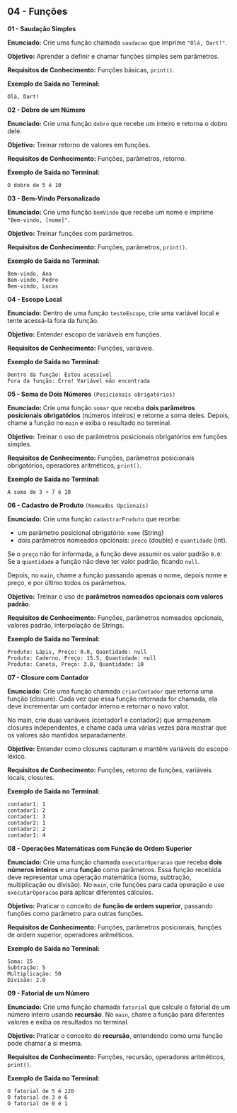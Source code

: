 ## **04 - Funções**

**01 - Saudação Simples**

**Enunciado:** Crie uma função chamada `saudacao` que imprime `"Olá, Dart!"`.

**Objetivo:** Aprender a definir e chamar funções simples sem parâmetros.

**Requisitos de Conhecimento:** Funções básicas, `print()`.

**Exemplo de Saída no Terminal:**

```
Olá, Dart!
```

**02 - Dobro de um Número**

**Enunciado:** Crie uma função `dobro` que recebe um inteiro e retorna o dobro dele.

**Objetivo:** Treinar retorno de valores em funções.

**Requisitos de Conhecimento:** Funções, parâmetros, retorno.

**Exemplo de Saída no Terminal:**

```
O dobro de 5 é 10
```

**03 - Bem-Vindo Personalizado**

**Enunciado:** Crie uma função `bemVindo` que recebe um nome e imprime `"Bem-vindo, [nome]"`.

**Objetivo:** Treinar funções com parâmetros.

**Requisitos de Conhecimento:** Funções, parâmetros, `print()`.

**Exemplo de Saída no Terminal:**

```
Bem-vindo, Ana
Bem-vindo, Pedro
Bem-vindo, Lucas
```

**04 - Escopo Local**

**Enunciado:** Dentro de uma função `testeEscopo`, crie uma variável local e tente acessá-la fora da função.

**Objetivo:** Entender escopo de variáveis em funções.

**Requisitos de Conhecimento:** Funções, variáveis.

**Exemplo de Saída no Terminal:**

```
Dentro da função: Estou acessível
Fora da função: Erro! Variável não encontrada
```

**05 - Soma de Dois Números** `(Posicionais obrigatórios)`

**Enunciado:** Crie uma função `somar` que receba **dois parâmetros posicionais obrigatórios** (números inteiros) e retorne a soma deles. Depois, chame a função no `main` e exiba o resultado no terminal.

**Objetivo:** Treinar o uso de parâmetros posicionais obrigatórios em funções simples.

**Requisitos de Conhecimento:** Funções, parâmetros posicionais obrigatórios, operadores aritméticos, `print()`.

**Exemplo de Saída no Terminal:**

```
A soma de 3 + 7 é 10
```

**06 - Cadastro de Produto** `(Nomeados Opcionais)`

**Enunciado:**
Crie uma função `cadastrarProduto` que receba:

* um parâmetro posicional obrigatório: `nome` (String)
* dois parâmetros nomeados opcionais: `preco` (double) e `quantidade` (int).

Se o `preço` não for informada, a função deve assumir os valor padrão `0.0`:
Se a `quantidade` a função não deve ter valor padrão, ficando `null`.

Depois, no `main`, chame a função passando apenas o nome, depois nome e preço, e por último todos os parâmetros.

**Objetivo:**
Treinar o uso de **parâmetros nomeados opcionais com valores padrão**.

**Requisitos de Conhecimento:**
Funções, parâmetros nomeados opcionais, valores padrão, interpolação de Strings.

**Exemplo de Saída no Terminal:**

```
Produto: Lápis, Preço: 0.0, Quantidade: null
Produto: Caderno, Preço: 15.5, Quantidade: null
Produto: Caneta, Preço: 3.0, Quantidade: 10
```


**07 - Closure com Contador**

**Enunciado:**
Crie uma função chamada `criarContador` que retorna uma função (closure).
Cada vez que essa função retornada for chamada, ela deve incrementar um contador interno e retornar o novo valor.

No main, crie duas variáveis (contador1 e contador2) que armazenam closures independentes, e chame cada uma várias vezes para mostrar que os valores são mantidos separadamente.

**Objetivo:**
Entender como closures capturam e mantêm variáveis do escopo léxico.

**Requisitos de Conhecimento:**
Funções, retorno de funções, variáveis locais, closures.

**Exemplo de Saída no Terminal:**

```
contador1: 1
contador1: 2
contador1: 3
contador2: 1
contador2: 2
contador1: 4
```


**08 - Operações Matemáticas com Função de Ordem Superior**

**Enunciado:**
Crie uma função chamada `executarOperacao` que receba **dois números inteiros** e uma **função** como parâmetros.
Essa função recebida deve representar uma operação matemática (soma, subtração, multiplicação ou divisão).
No `main`, crie funções para cada operação e use `executarOperacao` para aplicar diferentes cálculos.

**Objetivo:**
Praticar o conceito de **função de ordem superior**, passando funções como parâmetro para outras funções.

**Requisitos de Conhecimento:**
Funções, parâmetros posicionais, funções de ordem superior, operadores aritméticos.

**Exemplo de Saída no Terminal:**

```
Soma: 15
Subtração: 5
Multiplicação: 50
Divisão: 2.0
```


**09 - Fatorial de um Número**

**Enunciado:**
Crie uma função chamada `fatorial` que calcule o fatorial de um número inteiro usando **recursão**.
No `main`, chame a função para diferentes valores e exiba os resultados no terminal.

**Objetivo:**
Praticar o conceito de **recursão**, entendendo como uma função pode chamar a si mesma.

**Requisitos de Conhecimento:**
Funções, recursão, operadores aritméticos, `print()`.

**Exemplo de Saída no Terminal:**

```
O fatorial de 5 é 120
O fatorial de 3 é 6
O fatorial de 0 é 1
```
